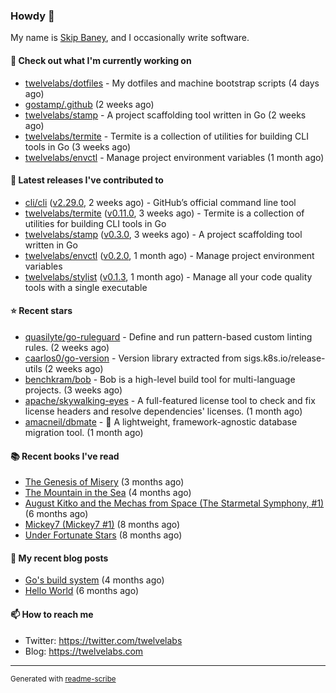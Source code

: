 ### Howdy 👋

My name is [Skip Baney](https://twelvelabs.com), and I occasionally write software.

#### 👷 Check out what I'm currently working on

- [twelvelabs/dotfiles](https://github.com/twelvelabs/dotfiles) - My dotfiles and machine bootstrap scripts  (4 days ago)
- [gostamp/.github](https://github.com/gostamp/.github) (2 weeks ago)
- [twelvelabs/stamp](https://github.com/twelvelabs/stamp) - A project scaffolding tool written in Go (2 weeks ago)
- [twelvelabs/termite](https://github.com/twelvelabs/termite) - Termite is a collection of utilities for building CLI tools in Go (3 weeks ago)
- [twelvelabs/envctl](https://github.com/twelvelabs/envctl) - Manage project environment variables (1 month ago)

#### 🔭 Latest releases I've contributed to

- [cli/cli](https://github.com/cli/cli) ([v2.29.0](https://github.com/cli/cli/releases/tag/v2.29.0), 2 weeks ago) - GitHub’s official command line tool
- [twelvelabs/termite](https://github.com/twelvelabs/termite) ([v0.11.0](https://github.com/twelvelabs/termite/releases/tag/v0.11.0), 3 weeks ago) - Termite is a collection of utilities for building CLI tools in Go
- [twelvelabs/stamp](https://github.com/twelvelabs/stamp) ([v0.3.0](https://github.com/twelvelabs/stamp/releases/tag/v0.3.0), 3 weeks ago) - A project scaffolding tool written in Go
- [twelvelabs/envctl](https://github.com/twelvelabs/envctl) ([v0.2.0](https://github.com/twelvelabs/envctl/releases/tag/v0.2.0), 1 month ago) - Manage project environment variables
- [twelvelabs/stylist](https://github.com/twelvelabs/stylist) ([v0.1.3](https://github.com/twelvelabs/stylist/releases/tag/v0.1.3), 1 month ago) - Manage all your code quality tools with a single executable

#### ⭐ Recent stars

- [quasilyte/go-ruleguard](https://github.com/quasilyte/go-ruleguard) - Define and run pattern-based custom linting rules. (2 weeks ago)
- [caarlos0/go-version](https://github.com/caarlos0/go-version) - Version library extracted from sigs.k8s.io/release-utils (2 weeks ago)
- [benchkram/bob](https://github.com/benchkram/bob) - Bob is a high-level build tool for multi-language projects. (3 weeks ago)
- [apache/skywalking-eyes](https://github.com/apache/skywalking-eyes) - A full-featured license tool to check and fix license headers and resolve dependencies&#39; licenses. (1 month ago)
- [amacneil/dbmate](https://github.com/amacneil/dbmate) - :rocket: A lightweight, framework-agnostic database migration tool. (1 month ago)

#### 📚 Recent books I've read

- [The Genesis of Misery](https://www.goodreads.com/review/show/4961676783?utm_medium=api&amp;utm_source=rss) (3 months ago)
- [The Mountain in the Sea](https://www.goodreads.com/review/show/5027288300?utm_medium=api&amp;utm_source=rss) (4 months ago)
- [August Kitko and the Mechas from Space (The Starmetal Symphony, #1)](https://www.goodreads.com/review/show/5100246985?utm_medium=api&amp;utm_source=rss) (6 months ago)
- [Mickey7 (Mickey7 #1)](https://www.goodreads.com/review/show/4962790910?utm_medium=api&amp;utm_source=rss) (8 months ago)
- [Under Fortunate Stars](https://www.goodreads.com/review/show/4813809207?utm_medium=api&amp;utm_source=rss) (8 months ago)

#### 📜 My recent blog posts

- [Go&#39;s build system](https://twelvelabs.com/2023/01/02/go-build-system/) (4 months ago)
- [Hello World](https://twelvelabs.com/2022/11/20/hello-world/) (6 months ago)

#### 📫 How to reach me

- Twitter: <https://twitter.com/twelvelabs>
- Blog: <https://twelvelabs.com>

---

<sup>Generated with [readme-scribe](https://github.com/muesli/readme-scribe)</sup>
